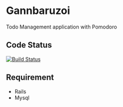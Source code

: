 # Gannbaruzoi

Todo Management application with Pomodoro

## Code Status
[![Build Status](https://travis-ci.org/riseshia/gannbaruzoi.svg?branch=master)](https://travis-ci.org/riseshia/gannbaruzoi)

## Requirement

- Rails
- Mysql

